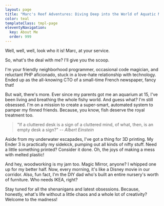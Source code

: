 ```yaml
---
layout: page
title: "Marc's Reef Adventures: Diving Deep into the World of Aquatic Mastery"
color: teal
templateClass: tmpl-page
eleventyNavigation:
  key: About Me
  order: 999
---
```


Well, well, well, look who it is! Marc, at your service.

So, what's the deal with me? I'll give you the scoop.

I'm your friendly neighborhood programmer, occasional code magician, and reluctant PHP aficionado, stuck in a love-hate relationship with technology. Ended up as the all-knowing CTO of a small-time French newspaper, fancy that!

But wait, there's more. Ever since my parents got me an aquarium at 15, I've been living and breathing the whole fishy world. And guess what? I'm still obsessed. I'm on a mission to create a super-smart, automated system to pamper my finned friends. Because, you know, fish deserve the royal treatment too.

> "If a cluttered desk is a sign of a cluttered mind, of what, then, is an empty desk a sign?"
> -- *Albert Einstein*

Aside from my underwater escapades, I've got a thing for 3D printing. My Ender 3 is practically my sidekick, pumping out all kinds of nifty stuff. Need a little something printed? Consider it done. Oh, the joys of making a mess with melted plastic!

And hey, woodworking is my jam too. Magic Mirror, anyone? I whipped one up for my better half. Now, every morning, it's like a Disney movie in our corridor. Also, fun fact, I'm the DIY dad who's built an entire nursery's worth of furniture. Who needs IKEA, right?

Stay tuned for all the shenanigans and latest obsessions. Because, honestly, what's life without a little chaos and a whole lot of creativity? Welcome to the madness!
